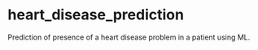 # heart_disease_prediction
Prediction of presence of a heart disease problem in a patient using ML.
